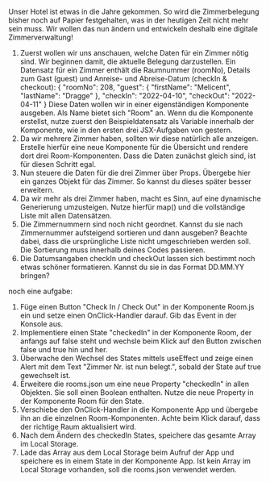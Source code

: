 Unser Hotel ist etwas in die Jahre gekommen. So wird die Zimmerbelegung bisher noch auf Papier festgehalten, was in der heutigen Zeit nicht mehr sein muss. Wir wollen das nun ändern und entwickeln deshalb eine digitale Zimmerverwaltung!

1. Zuerst wollen wir uns anschauen, welche Daten für ein Zimmer nötig sind. Wir beginnen damit, die aktuelle Belegung darzustellen.
   Ein Datensatz für ein Zimmer enthält die Raumnummer (roomNo), Details zum Gast (guest) und Anreise- und Abreise-Datum (checkIn & checkout):
   {
   "roomNo": 208,
   "guest": {
   "firstName": "Melicent",
   "lastName": "Dragge"
   },
   "checkIn": "2022-04-10",
   "checkOut": "2022-04-11"
   }
   Diese Daten wollen wir in einer eigenständigen Komponente ausgeben. Als Name bietet sich "Room" an.
   Wenn du die Komponente erstellst, nutze zuerst den Beispieldatensatz als Variable innerhalb der Komponente, wie in den ersten drei JSX-Aufgaben von gestern.
2. Da wir mehrere Zimmer haben, sollten wir diese natürlich alle anzeigen. Erstelle hierfür eine neue Komponente für die Übersicht und rendere dort drei Room-Komponenten. Dass die Daten zunächst gleich sind, ist für diesen Schritt egal.
3. Nun steuere die Daten für die drei Zimmer über Props. Übergebe hier ein ganzes Objekt für das Zimmer. So kannst du dieses später besser erweitern.
4. Da wir mehr als drei Zimmer haben, macht es Sinn, auf eine dynamische Generierung umzusteigen. Nutze hierfür map() und die vollständige Liste mit allen Datensätzen.
5. Die Zimmernummern sind noch nicht geordnet. Kannst du sie nach Zimmernummer aufsteigend sortieren und dann ausgeben? Beachte dabei, dass die ursprüngliche Liste nicht umgeschrieben werden soll. Die Sortierung muss innerhalb deines Codes passieren.
6. Die Datumsangaben checkIn und checkOut lassen sich bestimmt noch etwas schöner formatieren. Kannst du sie in das Format DD.MM.YY bringen?

noch eine aufgabe:

1. Füge einen Button "Check In / Check Out" in der Komponente Room.js ein und setze einen OnClick-Handler darauf. Gib das Event in der Konsole aus.
2. Implementiere einen State "checkedIn" in der Komponente Room, der anfangs auf false steht und wechsle beim Klick auf den Button zwischen false und true hin und her.
3. Überwache den Wechsel des States mittels useEffect und zeige einen Alert mit dem Text "Zimmer Nr. <roomNo> ist nun belegt.", sobald der State auf true gewechselt ist.
4. Erweitere die rooms.json um eine neue Property "checkedIn" in allen Objekten. Sie soll einen Boolean enthalten. Nutze die neue Property in der Komponente Room für den State.
5. Verschiebe den OnClick-Handler in die Komponente App und übergebe ihn an die einzelnen Room-Komponenten. Achte beim Klick darauf, dass der richtige Raum aktualisiert wird.
6. Nach dem Ändern des checkedIn States, speichere das gesamte Array im Local Storage.
7. Lade das Array aus dem Local Storage beim Aufruf der App und speichere es in einem State in der Komponente App. Ist kein Array im Local Storage vorhanden, soll die rooms.json verwendet werden.
